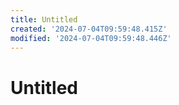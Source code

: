 ```yaml
---
title: Untitled
created: '2024-07-04T09:59:48.415Z'
modified: '2024-07-04T09:59:48.446Z'
---
```


# Untitled
